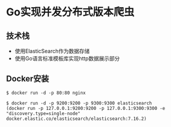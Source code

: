 # Go实现并发分布式版本爬虫  

## 技术栈  

- 使用ElasticSearch作为数据存储  
- 使用Go语言标准模板库实现http数据展示部分  

## Docker安装  

```
$ docker run -d -p 80:80 nginx

$ docker run -d -p 9200:9200 -p 9300:9300 elasticsearch
(docker run -p 127.0.0.1:9200:9200 -p 127.0.0.1:9300:9300 -e "discovery.type=single-node" docker.elastic.co/elasticsearch/elasticsearch:7.16.2)
```